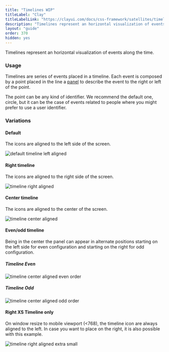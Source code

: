 ```yaml
---
title: "Timelines WIP"
titleLabel: "Clay"
titleLabelLink: "https://clayui.com/docs/css-framework/satellites/timelines.html"
description: "Timelines represent an horizontal visualization of events along the time."
layout: "guide"
order: 370
hidden: yes
---
```


Timelines represent an horizontal visualization of events along the time.

### Usage

Timelines are series of events placed in a timeline. Each event is composed by a point placed in the line a [panel](../panel) to describe the event to the right or left of the point.

The point can be any kind of identifier. We recommend the default one, circle, but it can be the case of events related to people where you might prefer to use a user identifier.

### Variations

#### Default

The icons are aligned to the left side of the screen.

![default timeline left aligned](/images/lexicon/timelineDefault.png)

#### Right timeline

The icons are aligned to the right side of the screen.

![timeline right aligned](/images/lexicon/timelineRight.png)

#### Center timeline

The icons are aligned to the center of the screen.

![timeline center aligned](/images/lexicon/timelineCenter.png)

#### Even/odd timeline

Being in the center the panel can appear in alternate positions starting on the left side for even configuration and starting on the right for odd configuration.

##### **Timeline Even**
![timeline center aligned even order](/images/lexicon/timelineCenterEven.png)

##### **Timeline Odd**
![timeline center aligned odd order](/images/lexicon/timelineCenterOdd.png)


#### Right XS Timeline only

On window resize to mobile viewport (<768), the timeline icon are always aligned to the left. In case you want to place on the right, it is also possible with this example.

![timeline right aligned extra small ](/images/lexicon/timelineCenterRightXSOnly.png)
